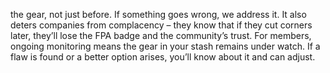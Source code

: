 the gear, not just before. If something goes wrong, we address it. It also deters companies from complacency – they know that if they cut corners later, they’ll lose the FPA badge and the community’s trust. For members, ongoing monitoring means the gear in your stash remains under watch. If a flaw is found or a better option arises, you’ll know about it and can adjust.